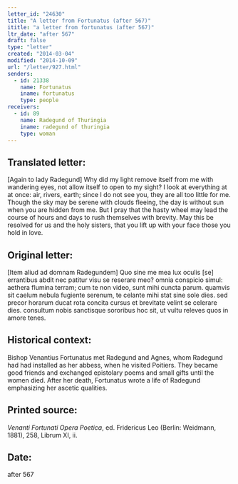 ```yaml
---
letter_id: "24630"
title: "A letter from Fortunatus (after 567)"
ititle: "a letter from fortunatus (after 567)"
ltr_date: "after 567"
draft: false
type: "letter"
created: "2014-03-04"
modified: "2014-10-09"
url: "/letter/927.html"
senders:
  - id: 21338
    name: Fortunatus
    iname: fortunatus
    type: people
receivers:
  - id: 89
    name: Radegund of Thuringia
    iname: radegund of thuringia
    type: woman
---
```

<h2> Translated letter:</h2>[Again to lady Radegund]
Why did my light remove itself from me with wandering eyes,
not allow itself to open to my sight?
I look at everything at at once:  air, rivers, earth;
since I do not see you, they are all too little for me.
Though the sky may be serene with clouds fleeing,
the day is without sun when you are hidden from me.
But I pray that the hasty wheel may lead the course of hours
and days to rush themselves with brevity.
May this be resolved for us and the holy sisters,
that you lift up with your face those you hold in love.
<h2 class="mt-4"> Original letter:</h2>[Item aliud ad domnam Radegundem]
Quo sine me mea lux oculis [se] errantibus abdit
nec patitur visu se reserare meo?
omnia conspicio simul:  aethera flumina terram;
cum te non video, sunt mihi cuncta parum.
quamvis sit caelum nebula fugiente serenum,
te celante mihi stat sine sole dies.
sed precor horarum ducat rota concita cursus
et brevitate velint se celerare dies.
consultum nobis sanctisque sororibus hoc sit,
ut vultu releves quos in amore tenes.
<h2 class="mt-4"> Historical context:</h2>Bishop Venantius Fortunatus met Radegund and Agnes, whom Radegund had had installed as her abbess, when he visited Poitiers.  They became good friends and exchanged epistolary poems and small gifts until the women died.  After her death, Fortunatus wrote a life of Radegund emphasizing her ascetic qualities.
<h2 class="mt-4"> Printed source:</h2><p><em>Venanti Fortunati Opera Poetica</em>, ed. Fridericus Leo (Berlin: Weidmann, 1881), 258, Librum XI, ii.</p><h2 class="mt-4"> Date:</h2>after 567